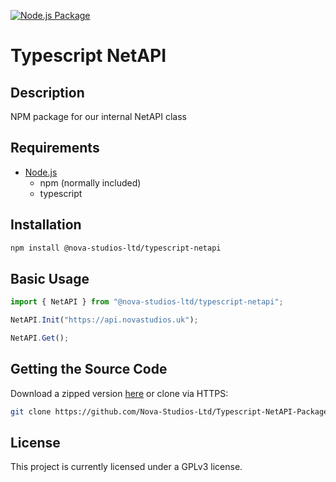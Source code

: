 [![Node.js Package](https://github.com/Nova-Studios-Ltd/Typescript-NetAPI-Package/actions/workflows/npm-publish.yml/badge.svg)](https://github.com/Nova-Studios-Ltd/Typescript-NetAPI-Package/actions/workflows/npm-publish.yml)
# Typescript NetAPI

## Description

NPM package for our internal NetAPI class

## Requirements

- [Node.js](https://nodejs.org/en/download/)
  - npm (normally included)
  - typescript


## Installation
```sh
npm install @nova-studios-ltd/typescript-netapi
```

## Basic Usage
```typescript
import { NetAPI } from "@nova-studios-ltd/typescript-netapi";

NetAPI.Init("https://api.novastudios.uk");

NetAPI.Get();

```

## Getting the Source Code

Download a zipped version [here](https://github.com/Nova-Studios-Ltd/Typescript-NetAPI-Package/archive/refs/heads/master.zip)
or clone via HTTPS:

```sh
git clone https://github.com/Nova-Studios-Ltd/Typescript-NetAPI-Package.git
```

## License

This project is currently licensed under a GPLv3 license.